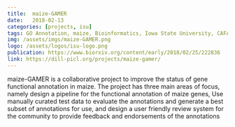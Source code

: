 ```yaml
---
title:  maize-GAMER
date:   2018-02-13
categories: [projects, isu]
tags: GO Annotation, maize, Bioinformatics, Iowa State University, CAFA
img: /assets/imgs/maize-GAMER.png
logo: /assets/logos/isu-logo.png
publication: https://www.biorxiv.org/content/early/2018/02/25/222836
link: https://dill-picl.org/projects/maize-gamer/
---
```


maize-GAMER is a collaborative project to improve the status of gene functional annotation in maize. The project has three main areas of focus, namely design a pipeline for the functional annotation of maize genes, Use manually curated test data to evaluate the annotations and generate a best subset of annotations for use, and design a user friendly review system for the community to provide feedback and endorsements of the annotations
